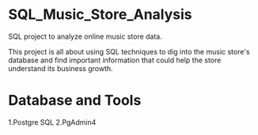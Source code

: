 # SQL_Music_Store_Analysis
SQL project to analyze online music store data.

This project is all about using SQL techniques to dig into the music store's database and find important information that could help the store understand its business  growth.
# Database and Tools
1.Postgre SQL
2.PgAdmin4
